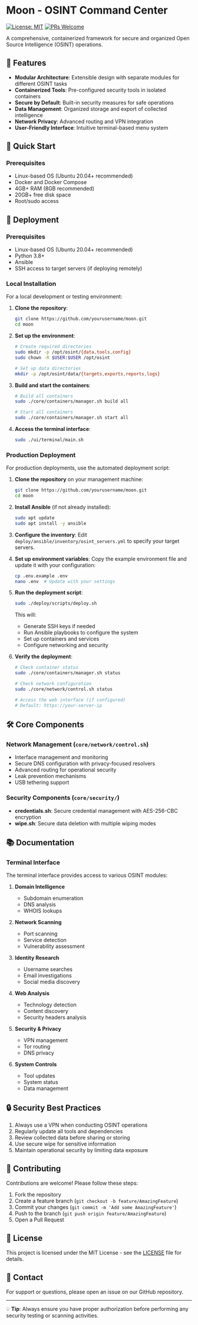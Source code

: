 # Moon - OSINT Command Center

[![License: MIT](https://img.shields.io/badge/License-MIT-yellow.svg)](https://opensource.org/licenses/MIT)
[![PRs Welcome](https://img.shields.io/badge/PRs-welcome-brightgreen.svg)](http://makeapullrequest.com)

A comprehensive, containerized framework for secure and organized Open Source Intelligence (OSINT) operations.

## 🌟 Features

- **Modular Architecture**: Extensible design with separate modules for different OSINT tasks
- **Containerized Tools**: Pre-configured security tools in isolated containers
- **Secure by Default**: Built-in security measures for safe operations
- **Data Management**: Organized storage and export of collected intelligence
- **Network Privacy**: Advanced routing and VPN integration
- **User-Friendly Interface**: Intuitive terminal-based menu system

## 🚀 Quick Start

### Prerequisites

- Linux-based OS (Ubuntu 20.04+ recommended)
- Docker and Docker Compose
- 4GB+ RAM (8GB recommended)
- 20GB+ free disk space
- Root/sudo access

## 🚀 Deployment

### Prerequisites

- Linux-based OS (Ubuntu 20.04+ recommended)
- Python 3.8+
- Ansible
- SSH access to target servers (if deploying remotely)

### Local Installation

For a local development or testing environment:

1. **Clone the repository**:
   ```bash
   git clone https://github.com/yourusername/moon.git
   cd moon
   ```

2. **Set up the environment**:
   ```bash
   # Create required directories
   sudo mkdir -p /opt/osint/{data,tools,config}
   sudo chown -R $USER:$USER /opt/osint
   
   # Set up data directories
   mkdir -p /opt/osint/data/{targets,exports,reports,logs}
   ```

3. **Build and start the containers**:
   ```bash
   # Build all containers
   sudo ./core/containers/manager.sh build all
   
   # Start all containers
   sudo ./core/containers/manager.sh start all
   ```

4. **Access the terminal interface**:
   ```bash
   sudo ./ui/terminal/main.sh
   ```

### Production Deployment

For production deployments, use the automated deployment script:

1. **Clone the repository** on your management machine:
   ```bash
   git clone https://github.com/yourusername/moon.git
   cd moon
   ```

2. **Install Ansible** (if not already installed):
   ```bash
   sudo apt update
   sudo apt install -y ansible
   ```

3. **Configure the inventory**:
   Edit `deploy/ansible/inventory/osint_servers.yml` to specify your target servers.

4. **Set up environment variables**:
   Copy the example environment file and update it with your configuration:
   ```bash
   cp .env.example .env
   nano .env  # Update with your settings
   ```

5. **Run the deployment script**:
   ```bash
   sudo ./deploy/scripts/deploy.sh
   ```
   
   This will:
   - Generate SSH keys if needed
   - Run Ansible playbooks to configure the system
   - Set up containers and services
   - Configure networking and security

6. **Verify the deployment**:
   ```bash
   # Check container status
   sudo ./core/containers/manager.sh status
   
   # Check network configuration
   sudo ./core/network/control.sh status
   
   # Access the web interface (if configured)
   # Default: https://your-server-ip
   ```

## 🛠️ Core Components

### Network Management (`core/network/control.sh`)
- Interface management and monitoring
- Secure DNS configuration with privacy-focused resolvers
- Advanced routing for operational security
- Leak prevention mechanisms
- USB tethering support

### Security Components (`core/security/`)
- **credentials.sh**: Secure credential management with AES-256-CBC encryption
- **wipe.sh**: Secure data deletion with multiple wiping modes

## 📚 Documentation

### Terminal Interface

The terminal interface provides access to various OSINT modules:

1. **Domain Intelligence**
   - Subdomain enumeration
   - DNS analysis
   - WHOIS lookups

2. **Network Scanning**
   - Port scanning
   - Service detection
   - Vulnerability assessment

3. **Identity Research**
   - Username searches
   - Email investigations
   - Social media discovery

4. **Web Analysis**
   - Technology detection
   - Content discovery
   - Security headers analysis

5. **Security & Privacy**
   - VPN management
   - Tor routing
   - DNS privacy

6. **System Controls**
   - Tool updates
   - System status
   - Data management

## 🔒 Security Best Practices

1. Always use a VPN when conducting OSINT operations
2. Regularly update all tools and dependencies
3. Review collected data before sharing or storing
4. Use secure wipe for sensitive information
5. Maintain operational security by limiting data exposure

## 🤝 Contributing

Contributions are welcome! Please follow these steps:

1. Fork the repository
2. Create a feature branch (`git checkout -b feature/AmazingFeature`)
3. Commit your changes (`git commit -m 'Add some AmazingFeature'`)
4. Push to the branch (`git push origin feature/AmazingFeature`)
5. Open a Pull Request

## 📄 License

This project is licensed under the MIT License - see the [LICENSE](LICENSE) file for details.

## 📧 Contact

For support or questions, please open an issue on our GitHub repository.

---

💡 **Tip**: Always ensure you have proper authorization before performing any security testing or scanning activities.

